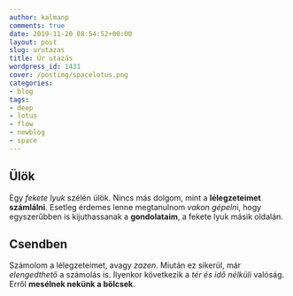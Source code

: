 ```yaml
---
author: kalmanp
comments: true
date: 2019-11-20 08:54:52+00:00
layout: post
slug: urutazas
title: Űr utazás
wordpress_id: 1431
cover: /postimg/spacelotus.png
categories:
- blog
tags:
- deep
- lotus
- flow
- newblog
- space
---
```

## Ülök
Egy *fekete lyuk* szélén ülök. Nincs más dolgom, mint a **lélegzeteimet számlálni**. Esetleg érdemes lenne megtanulnom *vakon gépeln*i, hogy egyszerűbben is kijuthassanak a **gondolataim**, a fekete lyuk másik oldalán. 
## Csendben
Számolom a lélegzeteimet, avagy *zazen*. Miután ez sikerül, már *elengedthető* a számolás is. Ilyenkor következik a *tér és idő nélküli* valóság. Erről **mesélnek nekünk a bölcsek**.
